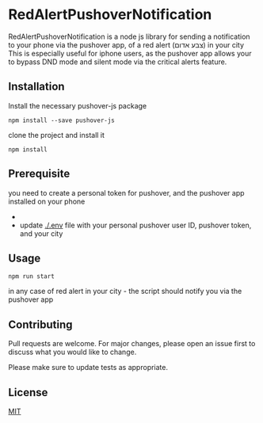 # RedAlertPushoverNotification

RedAlertPushoverNotification is a node js library for sending a notification to your phone via the pushover app, of a red alert (צבע אדום) in your city
This is especially useful for iphone users, as the pushover app allows your to bypass DND mode and silent mode via the critical alerts feature.

## Installation

Install the necessary pushover-js package

```
npm install --save pushover-js
```


clone the project and install it 

```
npm install
```

## Prerequisite

you need to create a personal token for pushover, and the pushover app installed on your phone 

 - 
- update [./.env](.env) file with your personal pushover user ID, pushover token, and your city

## Usage
```
npm run start
```

in any case of red alert in your city - the script should notify you via the pushover app

## Contributing
Pull requests are welcome. For major changes, please open an issue first to discuss what you would like to change.

Please make sure to update tests as appropriate.

## License
[MIT](https://choosealicense.com/licenses/mit/)
